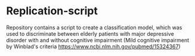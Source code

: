 # Replication-script
Repository contains a script to create a classification model, which was used to discriminate between elderly patients with major depressive disorder with and without cognitive impairment (Mild cognitive impairment by Winblad's criteria https://www.ncbi.nlm.nih.gov/pubmed/15324367)
